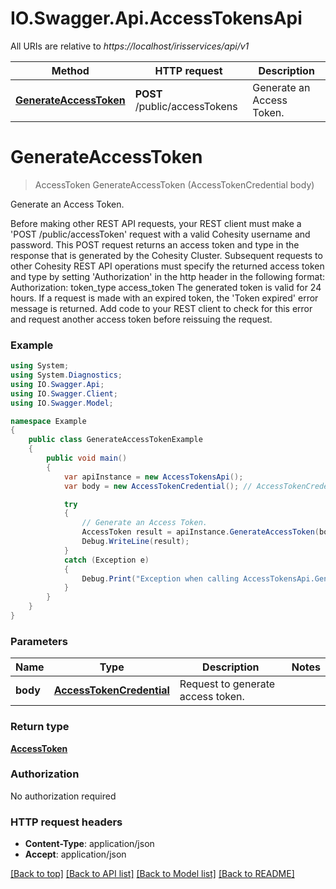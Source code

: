 # IO.Swagger.Api.AccessTokensApi

All URIs are relative to *https://localhost/irisservices/api/v1*

Method | HTTP request | Description
------------- | ------------- | -------------
[**GenerateAccessToken**](AccessTokensApi.md#generateaccesstoken) | **POST** /public/accessTokens | Generate an Access Token.


<a name="generateaccesstoken"></a>
# **GenerateAccessToken**
> AccessToken GenerateAccessToken (AccessTokenCredential body)

Generate an Access Token.

Before making other REST API requests, your REST client must make a 'POST /public/accessToken' request with a valid Cohesity username and password. This POST request returns an access token and type in the response that is generated by the Cohesity Cluster. Subsequent requests to other Cohesity REST API operations must specify the returned access token and type by setting 'Authorization' in the http header in the following format:  Authorization: token_type access_token  The generated token is valid for 24 hours. If a request is made with an expired token, the 'Token expired' error message is returned. Add code to your REST client to check for this error and request another access token before reissuing the request.

### Example
```csharp
using System;
using System.Diagnostics;
using IO.Swagger.Api;
using IO.Swagger.Client;
using IO.Swagger.Model;

namespace Example
{
    public class GenerateAccessTokenExample
    {
        public void main()
        {
            var apiInstance = new AccessTokensApi();
            var body = new AccessTokenCredential(); // AccessTokenCredential | Request to generate access token.

            try
            {
                // Generate an Access Token.
                AccessToken result = apiInstance.GenerateAccessToken(body);
                Debug.WriteLine(result);
            }
            catch (Exception e)
            {
                Debug.Print("Exception when calling AccessTokensApi.GenerateAccessToken: " + e.Message );
            }
        }
    }
}
```

### Parameters

Name | Type | Description  | Notes
------------- | ------------- | ------------- | -------------
 **body** | [**AccessTokenCredential**](AccessTokenCredential.md)| Request to generate access token. | 

### Return type

[**AccessToken**](AccessToken.md)

### Authorization

No authorization required

### HTTP request headers

 - **Content-Type**: application/json
 - **Accept**: application/json

[[Back to top]](#) [[Back to API list]](../README.md#documentation-for-api-endpoints) [[Back to Model list]](../README.md#documentation-for-models) [[Back to README]](../README.md)

